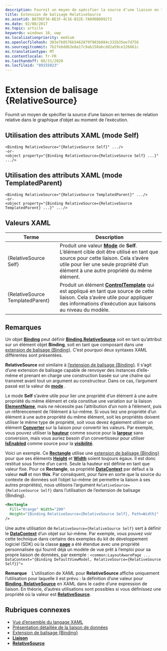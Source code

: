 ```yaml
---
description: Fournit un moyen de spécifier la source d’une liaison en termes de relation relative dans le graphique d’objet au moment de l’exécution.
title: Extension de balisage RelativeSource
ms.assetid: B87DEF36-BE1F-4C16-B32E-7A896BD09272
ms.date: 02/08/2017
ms.topic: article
keywords: windows 10, uwp
ms.localizationpriority: medium
ms.openlocfilehash: 383e7b0576b5462879f903b684c332b35ee7d756
ms.sourcegitcommit: 7b2febddb3e8a17c9ab158abcdd2a59ce126661c
ms.translationtype: MT
ms.contentlocale: fr-FR
ms.lasthandoff: 08/31/2020
ms.locfileid: "89155023"
---
```

# <a name="relativesource-markup-extension"></a>Extension de balisage {RelativeSource}


Fournit un moyen de spécifier la source d’une liaison en termes de relation relative dans le graphique d’objet au moment de l’exécution.

## <a name="xaml-attribute-usage-self-mode"></a>Utilisation des attributs XAML (mode Self)

``` syntax
<Binding RelativeSource="{RelativeSource Self}" .../>
-or-
<object property="{Binding RelativeSource={RelativeSource Self} ...}" .../>
```

## <a name="xaml-attribute-usage-templatedparent-mode"></a>Utilisation des attributs XAML (mode TemplatedParent)

``` syntax
<Binding RelativeSource="{RelativeSource TemplatedParent}" .../>
-or-
<object property="{Binding RelativeSource={RelativeSource TemplatedParent} ...}" .../>
```

## <a name="xaml-values"></a>Valeurs XAML

| Terme | Description |
|------|-------------|
| {RelativeSource Self} | Produit une valeur [<strong>Mode</strong>](/uwp/api/windows.ui.xaml.data.relativesource.mode) de <strong>Self</strong>. L’élément cible doit être utilisé en tant que source pour cette liaison. Cela s’avère utile pour lier une seule propriété d’un élément à une autre propriété du même élément. |
| {RelativeSource TemplatedParent} | Produit un élément [<strong>ControlTemplate</strong>](/uwp/api/Windows.UI.Xaml.Controls.ControlTemplate) qui est appliqué en tant que source de cette liaison. Cela s’avère utile pour appliquer des informations d’exécution aux liaisons au niveau du modèle. | 

## <a name="remarks"></a>Remarques

Un objet [**Binding**](/uwp/api/Windows.UI.Xaml.Data.Binding) peut définir [**Binding.RelativeSource**](/uwp/api/windows.ui.xaml.data.binding.relativesource) soit en tant qu’attribut sur un élément objet **Binding**, soit en tant que composant dans une [extension de balisage {Binding}](binding-markup-extension.md). C’est pourquoi deux syntaxes XAML différentes sont présentées.

**RelativeSource** est similaire à [l’extension de balisage {Binding}](binding-markup-extension.md).  Il s’agit d’une extension de balisage capable de renvoyer des instances d’elle-même et prenant en charge une construction basée sur une chaîne qui transmet avant tout un argument au constructeur. Dans ce cas, l’argument passé est la valeur de [**mode**](/uwp/api/windows.ui.xaml.data.relativesource.mode) .

Le mode **Self** s’avère utile pour lier une propriété d’un élément à une autre propriété du même élément et cela constitue une variation sur la liaison [**ElementName**](/uwp/api/windows.ui.xaml.data.binding.elementname), mais ne nécessite pas l’attribution d’un nom à l’élément, puis un référencement de l’élément à lui-même. Si vous liez une propriété d’un élément à une autre propriété du même élément, soit les propriétés doivent utiliser le même type de propriété, soit vous devez également utiliser un élément [**Converter**](/uwp/api/windows.ui.xaml.data.binding.converter) sur la liaison pour convertir les valeurs. Par exemple, vous pouvez utiliser la [**hauteur**](/uwp/api/Windows.UI.Xaml.FrameworkElement.Height) comme source pour la [**largeur**](/uwp/api/Windows.UI.Xaml.FrameworkElement.Width) sans conversion, mais vous auriez besoin d’un convertisseur pour utiliser [**IsEnabled**](/uwp/api/windows.ui.xaml.controls.control.isenabled) comme source pour la [**visibilité**](/uwp/api/Windows.UI.Xaml.Visibility).

Voici un exemple. Ce [**Rectangle**](/uwp/api/Windows.UI.Xaml.Shapes.Rectangle) utilise une [extension de balisage {Binding}](binding-markup-extension.md) pour que ses éléments [**Height**](/uwp/api/Windows.UI.Xaml.FrameworkElement.Height) et [**Width**](/uwp/api/Windows.UI.Xaml.FrameworkElement.Width) soient toujours égaux. Il est donc restitué sous forme d’un carré. Seule la hauteur est définie en tant que valeur fixe. Pour ce **Rectangle**, sa propriété [**DataContext**](/uwp/api/windows.ui.xaml.frameworkelement.datacontext) par défaut a la valeur **null** et non **this**. Par conséquent, pour faire en sorte que la source du contexte de données soit l’objet lui-même (et permettre la liaison à ses autres propriétés), nous utilisons l’argument `RelativeSource={RelativeSource Self}` dans l’utilisation de l’extension de balisage {Binding}.

```XML
<Rectangle
  Fill="Orange" Width="200"
  Height="{Binding RelativeSource={RelativeSource Self}, Path=Width}"
/>
```

Une autre utilisation de `RelativeSource={RelativeSource Self}` sert à définir le [**DataContext**](/uwp/api/windows.ui.xaml.frameworkelement.datacontext) d’un objet sur lui-même.  Par exemple, vous pouvez voir cette technique dans certains des exemples du kit de développement logiciel (SDK) où la classe [**page**](/uwp/api/Windows.UI.Xaml.Controls.Page) a été étendue avec une propriété personnalisée qui fournit déjà un modèle de vue prêt à l’emploi pour sa propre liaison de données, par exemple : `<common:LayoutAwarePage ... DataContext="{Binding DefaultViewModel, RelativeSource={RelativeSource Self}}">`

**Remarque**    L’utilisation de XAML pour **RelativeSource** affiche uniquement l’utilisation pour laquelle il est prévu : la définition d’une valeur pour [**Binding. RelativeSource**](/uwp/api/windows.ui.xaml.data.binding.relativesource) en XAML dans le cadre d’une expression de liaison. En théorie, d’autres utilisations sont possibles si vous définissez une propriété où la valeur est [**RelativeSource**](/uwp/api/Windows.UI.Xaml.Data.RelativeSource).

## <a name="related-topics"></a>Rubriques connexes

* [Vue d’ensemble du langage XAML](xaml-overview.md)
* [Présentation détaillée de la liaison de données](../data-binding/data-binding-in-depth.md)
* [Extension de balisage {Binding}](binding-markup-extension.md)
* [**Liaison**](/uwp/api/Windows.UI.Xaml.Data.Binding)
* [**RelativeSource**](/uwp/api/Windows.UI.Xaml.Data.RelativeSource)